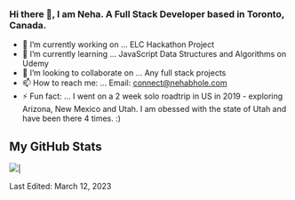 ### Hi there 👋, I am Neha. A Full Stack Developer based in Toronto, Canada. 

- 🔭 I’m currently working on ... ELC Hackathon Project
- 🌱 I’m currently learning ... JavaScript Data Structures and Algorithms on Udemy
- 👯 I’m looking to collaborate on ... Any full stack projects
- 📫 How to reach me: ... Email: connect@nehabhole.com
- ⚡ Fun fact: ... I went on a 2 week solo roadtrip in US in 2019 - exploring Arizona, New Mexico and Utah. I am obessed with the state of Utah and have been there 4 times. :) 

## My GitHub Stats

<img src="https://github-readme-stats.vercel.app/api?username=bholeneha&show_icons=true&theme=radical&include_all_commits=true">|<a href="https://stackoverflow.com/users/story/5679285"></a>


Last Edited: March 12, 2023
